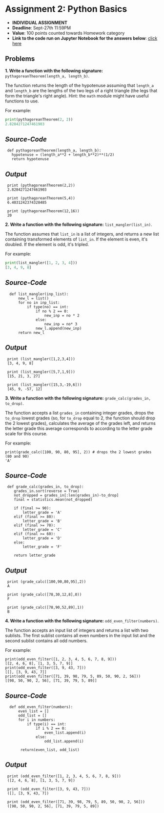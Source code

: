# Assignment 2: Python Basics

* **INDIVIDUAL ASSIGNMENT**
* **Deadline**: Sept-27th 11:59PM
* **Value**: 100 points counted towards Homework category
* **Link to the code run on Jupyter Notebook for the answers below**: [click here]()

## Problems

**1. Write a function with the following signature:** `pythagoreanTheorem(length_a, length_b)`.

The function returns the length of the hypotenuse assuming that `length_a` and `length_b` are the lengths of the two legs of a right triangle (the legs that form the triangle's right angle). Hint: the `math` module might have useful functions to use.

For example:
```python
print(pythagoreanTheorem(2, 2))
2.8284271247461903
```
## *Source-Code*

     def pythagoreanTheorem(length_a, length_b):
       hypotenuse = (length_a**2 + length_b**2)**(1/2)
       return hypotenuse
    
## *Output*

     print (pythagoreanTheorem(2,2))
     2.8284271247461903
     
     print (pythagoreanTheorem(5,4)) 
     6.4031242374328485

     print (pythagoreanTheorem(12,16))
     20
     

**2. Write a function with the following signature:** `list_mangler(list_in)`.

The function assumes that `list_in` is a list of integers, and returns a new list containing transformed elements of `list_in`. If the element is even, it's doubled. If the element is odd, it's tripled.

For example:

```python
print(list_mangler([1, 2, 3, 4]))
[3, 4, 9, 8]
```
## *Source-Code*
         
      def list_mangler(inp_list):
          new_l = list()
          for no in inp_list:
              if type(no) == int:
                  if no % 2 == 0:
                      new_inp = no * 2
                  else:
                      new_inp = no* 3
                  new_l.append(new_inp)
          return new_l
 
 ## *Output*  

     print (list_mangler([1,2,3,4]))
     [3, 4, 9, 8]

     print (list_mangler([5,7,1,9]))
     [15, 21, 3, 27]

     print (list_mangler([15,3,-19,6]))
     [45, 9, -57, 12]

**3. Write a function with the following signature:** `grade_calc(grades_in, to_drop)`.

The function accepts a list `grades_in` containing integer grades, drops the `to_drop` lowest grades (so, for `to_drop` equal to 2, the function should drop the 2 lowest grades), calculates the average of the grades left, and returns the letter grade this average corresponds to according to the letter grade scale for this course.

For example:

```
print(grade_calc([100, 90, 80, 95], 2)) # drops the 2 lowest grades (80 and 90)
'A'
```
## *Source-Code*
         
     def grade_calc(grades_in, to_drop):
        grades_in.sort(reverse = True)
        not_dropped = grades_in[:len(grades_in)-to_drop]
        final = statistics.mean(not_dropped)

        if (final >= 90):
            letter_grade = 'A'
        elif (final >= 80):
            letter_grade = 'B'
        elif (final >= 70):
            letter_grade = 'C'
        elif (final >= 60):
            letter_grade = 'D'
        else:
            letter_grade = 'F'

        return letter_grade
        
## *Output*  

     print (grade_calc([100,90,80,95],2))
     A

     print (grade_calc([78,30,12,8],0))
     F

     print (grade_calc([78,90,52,89],1))
     B


**4. Write a function with the following signature:** `odd_even_filter(numbers)`.

The function accepts an input list of integers and returns a list with two sublists. The first sublist contains all even numbers in the input list and the second sublist contains all odd numbers.

For example:
```
print(odd_even_filter([1, 2, 3, 4, 5, 6, 7, 8, 9]))
[[2, 4, 6, 8], [1, 3, 5, 7, 9]]
print(odd_even_filter([3, 9, 43, 7]))
[[], [3, 9, 43, 7]]
print(odd_even_filter([71, 39, 98, 79, 5, 89, 50, 90, 2, 56]))
[[98, 50, 90, 2, 56], [71, 39, 79, 5, 89]]
```
## *Source-Code*

      def odd_even_filter(numbers):
          even_list = []
          odd_list = []
          for i in numbers:
              if type(i) == int:
                  if i % 2 == 0:
                      even_list.append(i)
                  else:
                      odd_list.append(i)

           return(even_list, odd_list)
 
 ## *Output*  

     print (odd_even_filter([1, 2, 3, 4, 5, 6, 7, 8, 9]))
     ([2, 4, 6, 8], [1, 3, 5, 7, 9])

     print (odd_even_filter([3, 9, 43, 7]))
     ([], [3, 9, 43, 7])

     print (odd_even_filter([71, 39, 98, 79, 5, 89, 50, 90, 2, 56]))
     ([98, 50, 90, 2, 56], [71, 39, 79, 5, 89])
